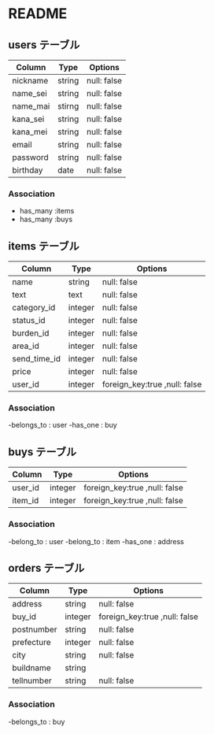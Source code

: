 # README

## users テーブル

| Column    | Type     | Options     |
| --------  | -------- | ----------- |
| nickname  | string   | null: false |
| name_sei  | string   | null: false |
| name_mai  | stirng   | null: false |
| kana_sei  | string   | null: false |
| kana_mei  | string   | null: false |
| email     | string   | null: false |
| password  | string   | null: false |
| birthday  | date     | null: false |



 ### Association
 - has_many :items
 - has_many :buys

## items テーブル

| Column       | Type      | Options     | 
| --------     | --------- | ----------- |
| name         |  string    | null: false |
| text         | text      | null: false |
| category_id  | integer   | null: false |
| status_id    | integer   | null: false |
| burden_id    | integer   | null: false |
| area_id      | integer   | null: false |
| send_time_id | integer   | null: false |
| price        | integer   | null: false |
| user_id      | integer   | foreign_key:true ,null: false|


### Association
-belongs_to : user
-has_one : buy

## buys テーブル

| Column   | Type        | Options          |
| -------- | ----------  | -----------      |
| user_id  | integer     | foreign_key:true ,null: false |
| item_id  | integer     | foreign_key:true ,null: false |

### Association
-belong_to : user
-belong_to : item
-has_one : address

## orders テーブル

| Column      | Type       | Options     | 
| ----------- | ---------- | ----------- |
| address     | string     | null: false |
| buy_id      | integer    | foreign_key:true ,null: false|
| postnumber  | string     | null: false |
| prefecture | integer    | null: false |
| city        | string     | null: false |
| buildname   | string     |             |
| tellnumber  | string     | null: false | 




### Association
 -belongs_to : buy
